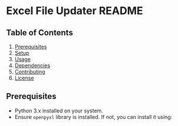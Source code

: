 # Excel File Updater README

## Table of Contents
1. [Prerequisites](#prerequisites)
2. [Setup](#setup)
3. [Usage](#usage)
4. [Dependencies](#dependencies)
5. [Contributing](#contributing)
6. [License](#license)

## Prerequisites
- Python 3.x installed on your system.
- Ensure `openpyxl` library is installed. If not, you can install it using:
